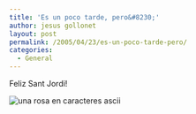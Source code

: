 ```yaml
---
title: 'Es un poco tarde, pero&#8230;'
author: jesus gollonet
layout: post
permalink: /2005/04/23/es-un-poco-tarde-pero/
categories:
  - General
---
```

Feliz Sant Jordi!

![una rosa en caracteres ascii][1]

 [1]: http://www.jesusgollonet.com/blog/imagenes/sant_jordi.gif